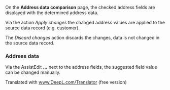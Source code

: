 On the **Address data comparison** page, the checked address fields are displayed with the determined address data.

Via the action *Apply changes* the changed address values are applied to the source data record (e.g. customer).

The *Discard changes* action discards the changes, data is not changed in the source data record.

### Address data ###
Via the AssistEdit **...** next to the address fields, the suggested field value can be changed manually.

Translated with www.DeepL.com/Translator (free version)